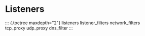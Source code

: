 Listeners
=========

::: {.toctree maxdepth="2"}
listeners listener_filters network_filters tcp_proxy udp_proxy
dns_filter
:::
